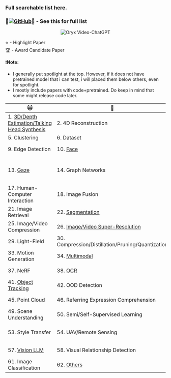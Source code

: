 ### Full searchable list [here](https://cvpr.thecvf.com/virtual/2024/papers.html?filter=titles&search=).  
  
### 🌟[![GitHub](https://img.shields.io/badge/52CV-CVPR_2024_Papers-a?style=social&logo=github)](https://github.com/52CV/CVPR-2024-Papers)🐐 - See this for full list

<p align="center">
    <img src="https://i.imgur.com/waxVImv.png" alt="Oryx Video-ChatGPT">
</p>

⭐ - Highlight Paper  
🏆 - Award Candidate Paper  

❗**Note:**
- I generally put spotlight at the top. However, if it does not have pretrained model that i can test, i will placed them below others, even for spotlight.
- I mostly include papers with code+pretrained. Do keep in mind that some might release code later.   
  
  
|🐱|🐶|🐯|🐺|
|------|------|------|------|
|1. [3D/Depth Estimation/Talking Head Synthesis](https://github.com/HeChengHui/CVPR2024/tree/main/Papers/Topics/3D)|2. 4D Reconstruction|3. Automated Driving|4. Biomedical|
|5. Clustering|6. Dataset|7. Deepfake Detection|8. [Dense Predictions](https://github.com/HeChengHui/CVPR2024/tree/main/Papers/Topics/Dense%20Predictions)|
|9. Edge Detection|10. [Face](https://github.com/HeChengHui/CVPR2024/tree/main/Papers/Topics/Face)|11. Few/Zero-Shot Learning|12. Fisheye Images|
|13. [Gaze](https://github.com/HeChengHui/CVPR2024/tree/main/Papers/Topics/Gaze)|14. Graph Networks|15. [Human Action Recognition](https://github.com/HeChengHui/CVPR2024/tree/main/Papers/Topics/HAR)|16. [Human Generation from Audio/Human Pose Estimation](https://github.com/HeChengHui/CVPR2024/tree/main/Papers/Topics/Human%20Pose%20Estimation)|
|17. Human-Computer Interaction|18. Image Fusion|19. Image Matching|20. [Image/Video Restoration](https://github.com/HeChengHui/CVPR2024/tree/main/Papers/Topics/Image%20Restoration)|
|21. Image Retrieval|22. [Segmentation](https://github.com/HeChengHui/CVPR2024/tree/main/Papers/Topics/Segmentation)|23. Image Synthesis|24. [Image/Video Captioning](https://github.com/HeChengHui/CVPR2024/tree/main/Papers/Topics/Captioning)|
|25. Image/Video Compression|26. [Image/Video Super-Resolution](https://github.com/HeChengHui/CVPR2024/tree/main/Papers/Topics/Super-Resolution)|27. Industrial Anomaly Detection|28. Information Security|
|29. Light-Field|30. Compression/Distillation/Pruning/Quantization|31. Machine Learning|32. Medical Image Progress|
|33. Motion Generation|34. [Multimodal](https://github.com/HeChengHui/CVPR2024/tree/main/Papers/Topics/Multimodal)|35. Neural Architecture Search|36. NLP|
|37. NeRF|38. [OCR](https://github.com/HeChengHui/CVPR2024/tree/main/Papers/Topics/OCR)|39. [Object Detection/Counting](https://github.com/HeChengHui/CVPR2024/tree/main/Papers/Topics/Object%20Detection)|40. Object Pose Estimation|
|41. [Object Tracking](https://github.com/HeChengHui/CVPR2024/tree/main/Papers/Topics/Object%20Tracking)|42. OOD Detection|43. Optical Flow Estimation|44. [Person Re-Id/Gait](https://github.com/HeChengHui/CVPR2024/tree/main/Papers/Topics/Person%20Re-Id)|
|45. Point Cloud|46. Referring Expression Comprehension|47. SLAM/AR/VR/Robotics|48. Scene Graph Generation|
|49. Scene Understanding|50. Semi/Self-Supervised Learning|51. Sketch|52. Sound|
|53. Style Transfer|54. UAV/Remote Sensing|55. [Video Question Answering](https://github.com/HeChengHui/CVPR2024/tree/main/Papers/Topics/Video%20Question%20Answering)|56. [Video/Video Summarisation/Video Grounding](https://github.com/HeChengHui/CVPR2024/tree/main/Papers/Topics/Video)|
|57. [Vision LLM](https://github.com/HeChengHui/CVPR2024/tree/main/Papers/Topics/Vision%20LLM)|58. Visual Relationship Detection|59. Visual Emotion Recognition|60. [ViT/Vision Foundation Model](https://github.com/HeChengHui/CVPR2024/tree/main/Papers/Topics/ViT)|
|61. Image Classification|62. [Others](https://github.com/HeChengHui/CVPR2024/tree/main/Papers/Topics/Others)|63. [Keypoints Localization](https://github.com/HeChengHui/CVPR2024/tree/main/Papers/Topics/Keypoints%20Localization)|
